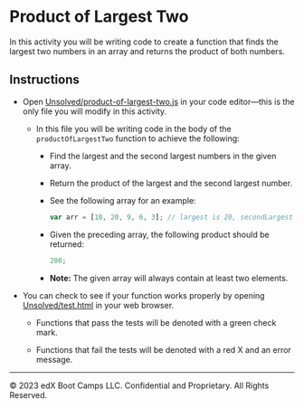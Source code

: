 # Product of Largest Two

In this activity you will be writing code to create a function that finds the largest two numbers in an array and returns the product of both numbers.

## Instructions

- Open [Unsolved/product-of-largest-two.js](Unsolved/product-of-largest-two.js) in your code editor&mdash;this is the only file you will modify in this activity.

  - In this file you will be writing code in the body of the `productOfLargestTwo` function to achieve the following:

    - Find the largest and the second largest numbers in the given array.

    - Return the product of the largest and the second largest number.

    - See the following array for an example:

      ```js
      var arr = [10, 20, 9, 6, 3]; // largest is 20, secondLargest is 10
      ```

    - Given the preceding array, the following product should be returned:

      ```js
      200;
      ```

    - **Note:** The given array will always contain at least two elements.

- You can check to see if your function works properly by opening [Unsolved/test.html](Unsolved/test.html) in your web browser.

  - Functions that pass the tests will be denoted with a green check mark.

  - Functions that fail the tests will be denoted with a red X and an error message.

---

© 2023 edX Boot Camps LLC. Confidential and Proprietary. All Rights Reserved.
